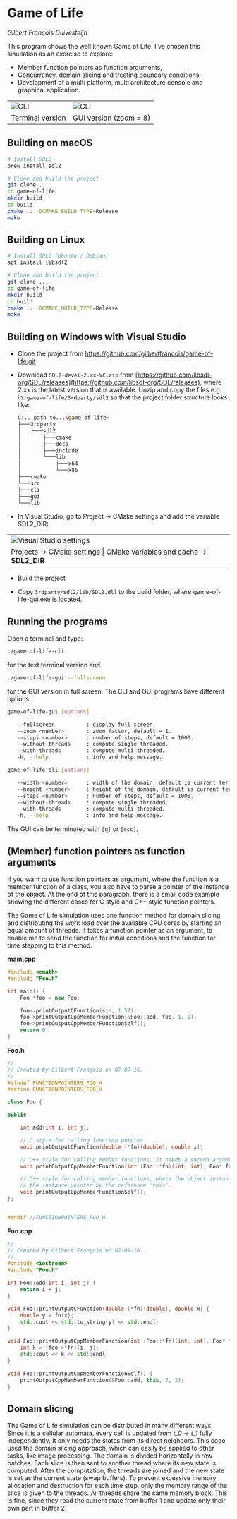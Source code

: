 # Game of Life
_Gilbert Francois Duivesteijn_

This program shows the well known Game of Life. I've chosen this simulation as an exercise to explore:

* Member function pointers as function arguments,
* Concurrency, domain slicing and treating boundary conditions,
* Development of a multi platform, multi architecture console and graphical application.



|                                            |                                                  |
| ------------------------------------------ | ------------------------------------------------ |
| ![CLI](./assets/images/screenshot_cli.png) | ![CLI](./assets/images/screenshot_gui_zoom8.png) |
| Terminal version                           | GUI version (zoom = 8)                           |



## Building on macOS

```sh
# Install SDL2
brew install sdl2

# Clone and build the project
git clone ...
cd game-of-life
mkdir build
cd build
cmake .. -DCMAKE_BUILD_TYPE=Release
make

```



## Building on Linux

```sh
# Install SDL2 (Ubuntu / Debian)
apt install libsdl2

# Clone and build the project
git clone ...
cd game-of-life
mkdir build
cd build
cmake .. -DCMAKE_BUILD_TYPE=Release
make
```



## Building on Windows with Visual Studio

- Clone the project from https://github.com/gilbertfrancois/game-of-life.git
- Download `SDL2-devel-2.xx-VC.zip` from [https://github.com/libsdl-org/SDL/releases](https://github.com/libsdl-org/SDL/releases), where 2.xx is the latest version that is available.  Unzip and copy the files e.g. in: `game-of-life/3rdparty/sdl2` so that the project folder structure looks like:

	```sh
	C:...path to...\game-of-life>
	├───3rdparty
	│   └───sdl2
	│       ├───cmake
	│       ├───docs
	│       ├───include
	│       └───lib
	│           ├───x64
	│           └───x86
	├───cmake
	└───src
    ├───cli
    ├───gui
    └───lib
	```

- In Visual Studio, go to Project -> CMake settings and add the variable SDL2_DIR:

|                                                              |
| ------------------------------------------------------------ |
| ![Visual Studio settings](./assets/images/vs2022_cmake_settings.png) |
| Projects -> CMake settings \| CMake variables and cache -> **SDL2_DIR <path>** |

- Build the project

- Copy `3rdparty/sdl2/lib/SDL2.dll` to the build folder, where game-of-life-gui.exe is located.



## Running the programs

Open a terminal and type:

```sh
./game-of-life-cli
```

for the text terminal version and

```sh
./game-of-life-gui --fullscreen
```

for the GUI version in full screen. The CLI and GUI programs have different options:

```sh
game-of-life-gui [options]

   --fullscreen          : display full screen.
   --zoom <number>       : zoom factor, default = 1.
   --steps <number>      : number of steps, default = 1000.
   --without-threads     : compute single threaded.
   --with-threads        : compute multi-threaded.
   -h, --help            : info and help message.
```

```sh
game-of-life-cli [options]

   --width <number>      : width of the domain, default is current terminal width.
   --height <number>     : height of the domain, default is current terminal height.
   --steps <number>      : number of steps, default = 1000.
   --without-threads     : compute single threaded.
   --with-threads        : compute multi-threaded.
   -h, --help            : info and help message.
```

The GUI can be terminated with `[q]` or `[esc]`.



## (Member) function pointers as function arguments

If you want to use function pointers as argument, where the function is a member function of a class, you also have to parse a pointer of the instance of the object. At the end of this paragraph, there is a small code example showing the different cases for C style and C++ style function pointers.

The Game of Life simulation uses one function method for domain slicing and distributing the work load over the available CPU cores by starting an equal amount of threads. It takes a function pointer as an argument, to enable me to send the function for initial conditions and the function for time stepping to this method.



**main.cpp**

```c++
#include <cmath>
#include "Foo.h"

int main() {
    Foo *foo = new Foo;

    foo->printOutputCFunction(sin, 1.57);
    foo->printOutputCppMemberFunction(&Foo::add, foo, 1, 2);
    foo->printOutputCppMemberFunctionSelf();
    return 0;
}
```

**Foo.h**
```c++
//
// Created by Gilbert François on 07-09-16.
//
#ifndef FUNCTIONPOINTERS_FOO_H
#define FUNCTIONPOINTERS_FOO_H

class Foo {

public:

    int add(int i, int j);

    // C style for calling function pointer
    void printOutputCFunction(double (*fn)(double), double x);

    // C++ style for calling member functions. It needs a second argument for the reference to the instance
    void printOutputCppMemberFunction(int (Foo::*fn)(int, int), Foo* foo, int i, int j);

    // C++ style for calling member functions, where the object instance calls one of its own functions and providing
    // the instance pointer by the reference 'this'.
    void printOutputCppMemberFunctionSelf();
};


#endif //FUNCTIONPOINTERS_FOO_H
```

**Foo.cpp**
```c++
//
// Created by Gilbert François on 07-09-16.
//
#include <iostream>
#include "Foo.h"

int Foo::add(int i, int j) {
    return i + j;
}

void Foo::printOutputCFunction(double (*fn)(double), double x) {
    double y = fn(x);
    std::cout << std::to_string(y) << std::endl;
}

void Foo::printOutputCppMemberFunction(int (Foo::*fn)(int, int), Foo* foo, int i, int j) {
    int k = (foo->*fn)(i, j);
    std::cout << k << std::endl;
}

void Foo::printOutputCppMemberFunctionSelf() {
    printOutputCppMemberFunction(&Foo::add, this, 7, 3);
}
```



## Domain slicing

The Game of Life simulation can be distributed in many different ways. Since it is a cellular automata, every cell is updated from *t_0* -> *t_1* fully independently. It only needs the states from its direct neighbors. This code used the domain slicing approach, which can easily be applied to other tasks, like image processing. The domain is divided horizontally in row batches. Each slice is then sent to another thread where its new state is computed. After the computation, the threads are joined and the new state is set as the current state (swap buffers). To prevent excessive memory allocation and destruction for each time step, only the memory range of the slice is given to the threads. All threads share the same memory block. This is fine, since they read the current state from buffer 1 and update only their own part in buffer 2.
